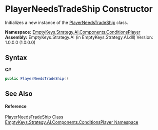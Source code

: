 # PlayerNeedsTradeShip Constructor 
 

Initializes a new instance of the <a href="T_EmptyKeys_Strategy_AI_Components_ConditionsPlayer_PlayerNeedsTradeShip">PlayerNeedsTradeShip</a> class.

**Namespace:**&nbsp;<a href="N_EmptyKeys_Strategy_AI_Components_ConditionsPlayer">EmptyKeys.Strategy.AI.Components.ConditionsPlayer</a><br />**Assembly:**&nbsp;EmptyKeys.Strategy.AI (in EmptyKeys.Strategy.AI.dll) Version: 1.0.0.0 (1.0.0.0)

## Syntax

**C#**<br />
``` C#
public PlayerNeedsTradeShip()
```


## See Also


#### Reference
<a href="T_EmptyKeys_Strategy_AI_Components_ConditionsPlayer_PlayerNeedsTradeShip">PlayerNeedsTradeShip Class</a><br /><a href="N_EmptyKeys_Strategy_AI_Components_ConditionsPlayer">EmptyKeys.Strategy.AI.Components.ConditionsPlayer Namespace</a><br />